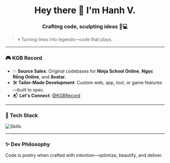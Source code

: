 <h1 align="center">Hey there 👋 I'm <strong>Hanh V.</strong></h1>
<h3 align="center">Crafting code, sculpting ideas 🎨💻</h3>

> 🌀 Turning lines into legends—code that plays.

---

### 🎮 KGB Record

- ✨ **Source Sales**: Original codebases for **Ninja School Online**, **Ngọc Rồng Online**, and **Avatar**.
- 🛠️ **Tailor-Made Development**: Custom web, app, tool, or game features—built to spec.
- 📬 **Let's Connect**: [@KGBRecord](https://github.com/KGBRecord)

---

### 🧠 Tech Stack

![Skills](https://skillicons.dev/icons?i=nodejs,js,ts,cs,java,go,python,maven,opencv,docker,postman,git,mongo,express,nest,mysql,graphql,md,supabase,bots,gcp,postgres,prisma,kafka,nginx,redis,unity)

---

### ✨ Dev Philosophy

Code is poetry when crafted with intention—optimize, beautify, and deliver.</file>
